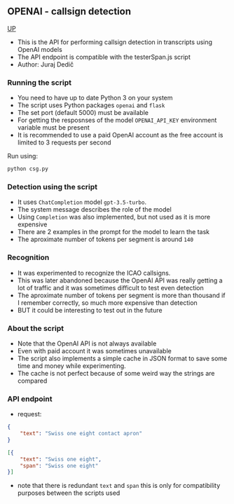 ## OPENAI - callsign detection
[UP](../README.md)
- This is the API for performing callsign detection in transcripts using OpenAI models
- The API endpoint is compatible with the testerSpan.js script
- Author: Juraj Dedič

### Running the script
- You need to have up to date Python 3 on your system
- The script uses Python packages `openai` and `flask`
- The set port (default 5000) must be available
- For getting the resposnses of the model `OPENAI_API_KEY` environment variable must be present
- It is recommended to use a paid OpenAI account as the free account is limited to 3 requests per second

Run using: 
```sh
python csg.py
```

### Detection using the script
- It uses `ChatCompletion` model `gpt-3.5-turbo`.
- The system message describes the role of the model
- Using `Completion` was also implemented, but not used as it is more expensive
- There are 2 examples in the prompt for the model to learn the task
- The aproximate number of tokens per segment is around `140`

### Recognition
- It was experimented to recognize the ICAO callsigns. 
- This was later abandoned because the OpenAI API was really getting a lot of traffic and it was sometimes difficult to test even detection
- The aproximate number of tokens per segment is more than thousand if I remember correctly, so much more expensive than detection
- BUT it could be interesting to test out in the future


### About the script

- Note that the OpenAI API is not always available
- Even with paid account it was sometimes unavailable
- The script also implements a simple cache in JSON format to save some time and money while experimenting.
- The cache is not perfect because of some weird way the strings are compared 


### API endpoint
- request:
```json
{
    "text": "Swiss one eight contact apron"
}
```

```json
[{
    "text": "Swiss one eight",
    "span": "Swiss one eight"
}]
```

- note that there is redundant `text` and `span` this is only for compatibility purposes between the scripts used